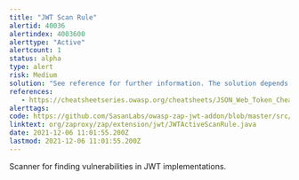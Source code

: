 ```yaml
---
title: "JWT Scan Rule"
alertid: 40036
alertindex: 4003600
alerttype: "Active"
alertcount: 1
status: alpha
type: alert
risk: Medium
solution: "See reference for further information. The solution depends on implementation details"
references:
   - https://cheatsheetseries.owasp.org/cheatsheets/JSON_Web_Token_Cheat_Sheet_for_Java.html
alerttags: 
code: https://github.com/SasanLabs/owasp-zap-jwt-addon/blob/master/src/main/java/org/zaproxy/zap/extension/jwt/JWTActiveScanRule.java
linktext: org/zaproxy/zap/extension/jwt/JWTActiveScanRule.java
date: 2021-12-06 11:01:55.200Z
lastmod: 2021-12-06 11:01:55.200Z
---
```

Scanner for finding vulnerabilities in JWT implementations.
